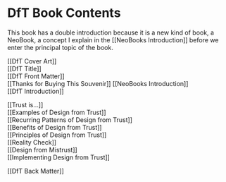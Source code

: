 # DfT Book Contents

This book has a double introduction because it is a new kind of book, a NeoBook, a concept I explain in the [[NeoBooks Introduction]] before we enter the principal topic of the book.

[[DfT Cover Art]]  
[[DfT Title]]  
[[DfT Front Matter]]  
[[Thanks for Buying This Souvenir]] 
[[NeoBooks Introduction]]  
[[DfT Introduction]]  

[[Trust is…]]  
[[Examples of Design from Trust]]  
[[Recurring Patterns of Design from Trust]]  
[[Benefits of Design from Trust]]  
[[Principles of Design from Trust]]  
[[Reality Check]]  
[[Design from Mistrust]]  
[[Implementing Design from Trust]]  

[[DfT Back Matter]]  

